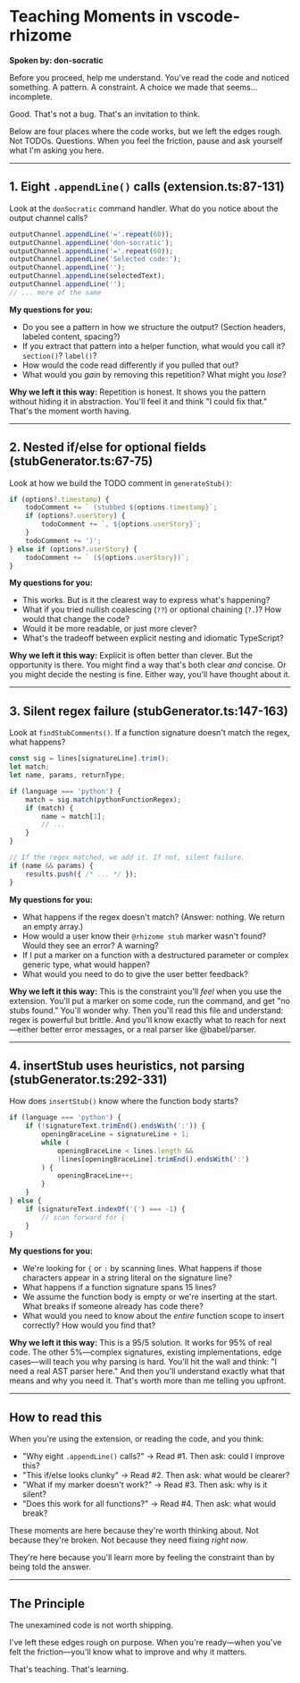 # Teaching Moments in vscode-rhizome

**Spoken by: don-socratic**

Before you proceed, help me understand. You've read the code and noticed something. A pattern. A constraint. A choice we made that seems... incomplete.

Good. That's not a bug. That's an invitation to think.

Below are four places where the code works, but we left the edges rough. Not TODOs. Questions. When you feel the friction, pause and ask yourself what I'm asking you here.

---

## 1. Eight `.appendLine()` calls (extension.ts:87-131)

Look at the `donSocratic` command handler. What do you notice about the output channel calls?

```typescript
outputChannel.appendLine('='.repeat(60));
outputChannel.appendLine('don-socratic');
outputChannel.appendLine('='.repeat(60));
outputChannel.appendLine('Selected code:');
outputChannel.appendLine('');
outputChannel.appendLine(selectedText);
outputChannel.appendLine('');
// ... more of the same
```

**My questions for you:**

- Do you see a pattern in how we structure the output? (Section headers, labeled content, spacing?)
- If you extract that pattern into a helper function, what would you call it? `section()`? `label()`?
- How would the code read differently if you pulled that out?
- What would you *gain* by removing this repetition? What might you *lose*?

**Why we left it this way:** Repetition is honest. It shows you the pattern without hiding it in abstraction. You'll feel it and think "I could fix that." That's the moment worth having.

---

## 2. Nested if/else for optional fields (stubGenerator.ts:67-75)

Look at how we build the TODO comment in `generateStub()`:

```typescript
if (options?.timestamp) {
    todoComment += ` (stubbed ${options.timestamp}`;
    if (options?.userStory) {
        todoComment += `, ${options.userStory}`;
    }
    todoComment += ')';
} else if (options?.userStory) {
    todoComment += ` (${options.userStory})`;
}
```

**My questions for you:**

- This works. But is it the clearest way to express what's happening?
- What if you tried nullish coalescing (`??`) or optional chaining (`?.`)? How would that change the code?
- Would it be more readable, or just more clever?
- What's the tradeoff between explicit nesting and idiomatic TypeScript?

**Why we left it this way:** Explicit is often better than clever. But the opportunity is there. You might find a way that's both clear *and* concise. Or you might decide the nesting is fine. Either way, you'll have thought about it.

---

## 3. Silent regex failure (stubGenerator.ts:147-163)

Look at `findStubComments()`. If a function signature doesn't match the regex, what happens?

```typescript
const sig = lines[signatureLine].trim();
let match;
let name, params, returnType;

if (language === 'python') {
    match = sig.match(pythonFunctionRegex);
    if (match) {
        name = match[1];
        // ...
    }
}

// If the regex matched, we add it. If not, silent failure.
if (name && params) {
    results.push({ /* ... */ });
}
```

**My questions for you:**

- What happens if the regex doesn't match? (Answer: nothing. We return an empty array.)
- How would a user know their `@rhizome stub` marker wasn't found? Would they see an error? A warning?
- If I put a marker on a function with a destructured parameter or complex generic type, what would happen?
- What would you need to do to give the user better feedback?

**Why we left it this way:** This is the constraint you'll *feel* when you use the extension. You'll put a marker on some code, run the command, and get "no stubs found." You'll wonder why. Then you'll read this file and understand: regex is powerful but brittle. And you'll know exactly what to reach for next—either better error messages, or a real parser like @babel/parser.

---

## 4. insertStub uses heuristics, not parsing (stubGenerator.ts:292-331)

How does `insertStub()` know where the function body starts?

```typescript
if (language === 'python') {
    if (!signatureText.trimEnd().endsWith(':')) {
        openingBraceLine = signatureLine + 1;
        while (
            openingBraceLine < lines.length &&
            !lines[openingBraceLine].trimEnd().endsWith(':')
        ) {
            openingBraceLine++;
        }
    }
} else {
    if (signatureText.indexOf('{') === -1) {
        // scan forward for {
    }
}
```

**My questions for you:**

- We're looking for `{` or `:` by scanning lines. What happens if those characters appear in a string literal on the signature line?
- What happens if a function signature spans 15 lines?
- We assume the function body is empty or we're inserting at the start. What breaks if someone already has code there?
- What would you need to know about the *entire* function scope to insert correctly? How would you find that?

**Why we left it this way:** This is a 95/5 solution. It works for 95% of real code. The other 5%—complex signatures, existing implementations, edge cases—will teach you why parsing is hard. You'll hit the wall and think: "I need a real AST parser here." And then you'll understand exactly what that means and why you need it. That's worth more than me telling you upfront.

---

## How to read this

When you're using the extension, or reading the code, and you think:

- "Why eight `.appendLine()` calls?" → Read #1. Then ask: could I improve this?
- "This if/else looks clunky" → Read #2. Then ask: what would be clearer?
- "What if my marker doesn't work?" → Read #3. Then ask: why is it silent?
- "Does this work for all functions?" → Read #4. Then ask: what would break?

These moments are here because they're worth thinking about. Not because they're broken. Not because they need fixing *right now*.

They're here because you'll learn more by feeling the constraint than by being told the answer.

---

## The Principle

The unexamined code is not worth shipping.

I've left these edges rough on purpose. When you're ready—when you've felt the friction—you'll know what to improve and why it matters.

That's teaching. That's learning.
